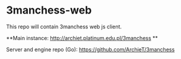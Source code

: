 # 3manchess-web

This repo will contain 3manchess web js client.

**Main instance: http://archiet.platinum.edu.pl/3manchess **

Server and engine repo (Go): https://github.com/ArchieT/3manchess
